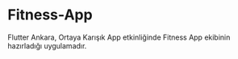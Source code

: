 # Fitness-App
 Flutter Ankara, Ortaya Karışık App etkinliğinde Fitness App ekibinin hazırladığı uygulamadır.
